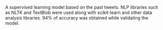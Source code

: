 A supervised learning model based on the past tweets. NLP libraries such as NLTK and TextBlob were used along with scikit-learn and other data analysis libraries. 94% of accuracy was obtained while validating the model.
